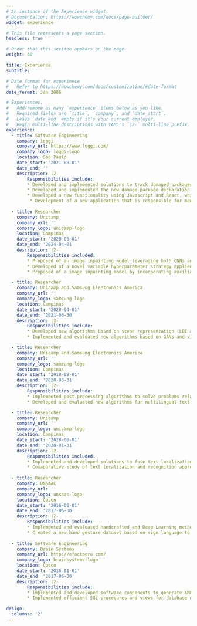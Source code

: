 ```yaml
---
# An instance of the Experience widget.
# Documentation: https://wowchemy.com/docs/page-builder/
widget: experience

# This file represents a page section.
headless: true

# Order that this section appears on the page.
weight: 40

title: Experience
subtitle:

# Date format for experience
#   Refer to https://wowchemy.com/docs/customization/#date-format
date_format: Jan 2006

# Experiences.
#   Add/remove as many `experience` items below as you like.
#   Required fields are `title`, `company`, and `date_start`.
#   Leave `date_end` empty if it's your current employer.
#   Begin multi-line descriptions with YAML's `|2-` multi-line prefix.
experience:
  - title: Software Engineering
    company: 1oggi
    company_url: https://www.loggi.com/
    company_logo: loggi-logo
    location: São Paulo
    date_start: '2021-08-01'
    date_end: ''
    description: |2-
        Responsibilities include:
        * Developed and implemented solutions to track damaged packages in Python, managing to increase the coverage of the number of detected damaged packages
        * Developed and implemented the new damage package declaration service using Javascript and React to reduce the number of damaged packages wrongly.
        * Developed a new functionality using Javascript and React, which adds the creation date of the resolution of the  undelivered package, helping to avoid losing the undelivered package within the range of the final delivery date.
         * Development of a new application that is responsible for managing the life cycle of a package from the barcode, developed in NodeJs, Typescript and React.
        
  - title: Researcher
    company: Unicamp
    company_url: ''
    company_logo: unicamp-logo
    location: Campinas
    date_start: '2020-03-01'
    date_end: '2024-04-01'
    description: |2-
        Responsibilities included:
        * Proposed of an image inpainting model leveraging both CNNs and transformers to address challenges posed by large missing regions.
        * Developed of a novel variable hyperparameter strategy applied to the transformer to reduce the computational complexity.
        * Proposed of a image inpainting model by incorporating auxiliary information from the pencil sketch domain, aiming to deal with structural and textural inconsistencies.

  - title: Researcher
    company: Unicamp and Samsung Electronics America
    company_url: ''
    company_logo: samsung-logo
    location: Campinas
    date_start: '2020-04-01'
    date_end: '2021-06-30'
    description: |2-
        Responsibilities include:
        * Developed new algorithms based on scene representation (LDI and MPI) for the generation of parallax effect motion using a single image, achieving to propose a new light scene representation for restricted scenarios (e.g. cell phones).
        * Implemented and evaluated new algorithms based on GANs and visual transformers for image inpainting, achieving competitive results in comparison with state-of-the-art methods.

  - title: Researcher
    company: Unicamp and Samsung Electronics America
    company_url: ''
    company_logo: samsung-logo
    location: Campinas
    date_start: '2018-08-01'
    date_end: '2020-03-31'
    description: |2-
        Responsibilities include:
        * Implemented post-processing algorithms to solve problems related to text localization methods using Tesseract OCR, improving the accuracy by 4%.
        * Developed and evaluated new algorithms for multilingual text localization and recognition in images on devices with low computational cost.

  - title: Researcher
    company: Unicamp
    company_url: ''
    company_logo: unicamp-logo
    location: Campinas
    date_start: '2018-06-01'
    date_end: '2020-01-31'
    description: |2-
        Responsibilities included:
        * Implemented and developed solutions to fuse text localization results using genetic algorithms (GP), achieving 5% when compared to several baselines.
        * Comaparative study of text localization and recognition approaches for restricted computing scenarios (e.g. mobile devices).  
        
  - title: Researcher
    company: UNSAAC
    company_url: ''
    company_logo: unsaac-logo
    location: Cusco
    date_start: '2016-06-01'
    date_end: '2017-06-30'
    description: |2-
        Responsibilities include:
        * Implemented and evaluated handcrafted and Deep Learning methods to detect and classify hand gesture images under different environments, achieving an accuracy of 96%.
        * Created a new hand gesture dataset based on sign language to train and test our hand gesture detection and classification method.
   
  - title: Software Engineering
    company: Brain Systems
    company_url: http://efactperu.com/
    company_logo: brainsystems-logo
    location: Cusco
    date_start: '2016-01-01'
    date_end: '2017-06-30'
    description: |2-
        Responsibilities include:
        * Implemented and developed software components to generate XML files and PDF reports of purchases and sales for the electronic invoicing project (BS EFACT), managing to be one of the first companies in the city (Cusco) on generating electronic invoicing in the market.
        * Implemented efficient SQL procedures and views for database queries.

design:
  columns: '2'
---
```

